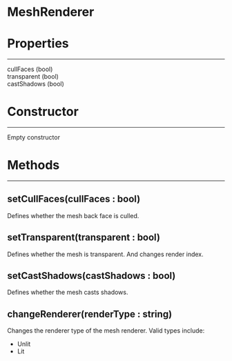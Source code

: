 # MeshRenderer
# Properties
---

cullFaces (bool)   
transparent (bool)   
castShadows (bool)

   

# Constructor
---
Empty constructor

   
   

# Methods
---

## **setCullFaces(cullFaces : bool)**
Defines whether the mesh back face is culled.

## **setTransparent(transparent : bool)**
Defines whether the mesh is transparent. And changes render index.

## **setCastShadows(castShadows : bool)**
Defines whether the mesh casts shadows.

## **changeRenderer(renderType : string)**
Changes the renderer type of the mesh renderer. Valid types include:   
- Unlit
- Lit